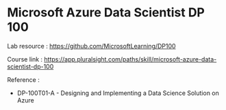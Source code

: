 # Microsoft Azure Data Scientist DP 100

Lab resource : https://github.com/MicrosoftLearning/DP100

Course link : https://app.pluralsight.com/paths/skill/microsoft-azure-data-scientist-dp-100

Reference : 
- DP-100T01-A - Designing and Implementing a Data Science Solution on Azure
